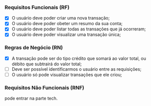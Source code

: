 ### Requisitos Funcionais (RF)
- [x] O usuário deve poder criar uma nova transação;
- [x] O usuário deve poder obeter um resumo da sua conta;
- [x] O usuário deve poder listar todas as transações que já ocorreram;
- [x] O usuário deve poder visualizar uma transação única;

### Regras de Negócio (RN)
- [x] A transação pode ser do tipo crédito que somará ao valor total, ou débito que subtrairá do valor total;
- [ ] Deve ser possível identificarmos o usuário entre as requisições;
- [ ] O usuário só pode visualizar transações que ele criou;

### Requisitos Não Funcionais (RNF)
pode entrar na parte tech.
